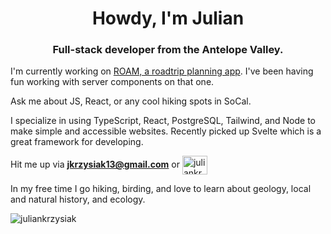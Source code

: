 <h1 align="center">Howdy, I'm Julian</h1>
<h3 align="center">Full-stack developer from the Antelope Valley.</h3>

I'm currently working on [ROAM, a roadtrip planning app](https://github.com/juliankrzysiak/roam).
I've been having fun working with server components on that one. 

Ask me about JS, React, or any cool hiking spots in SoCal.

I specialize in using TypeScript, React, PostgreSQL, Tailwind, and Node to make simple and accessible websites. Recently picked up Svelte which is a great framework for developing. 

Hit me up via **jkrzysiak13@gmail.com** or <a href="https://linkedin.com/in/juliankrzysiak" target="blank"><img align="center" src="https://raw.githubusercontent.com/rahuldkjain/github-profile-readme-generator/master/src/images/icons/Social/linked-in-alt.svg" alt="juliankrzysiak" height="30" width="40" /></a>

In my free time I go hiking, birding, and love to learn about geology, local and natural history, and ecology.

<p><img align="center" src="https://github-readme-stats.vercel.app/api/top-langs?username=juliankrzysiak&show_icons=true&locale=en&layout=compact" alt="juliankrzysiak" /></p>
